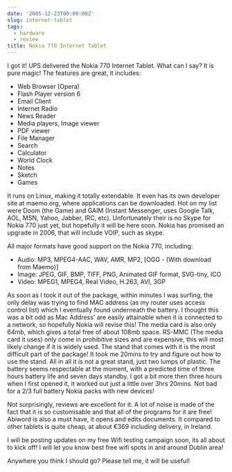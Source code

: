 ```yaml
---
date: '2005-12-23T00:00:00Z'
slug: internet-tablet
tags:
  - hardware
  - review
title: Nokia 770 Internet Tablet
---
```


I got it! UPS delivered the Nokia 770 Internet Tablet. What can I say? It is
pure magic! The features are great, it includes:

- Web Browser (Opera)
- Flash Player version 6
- Email Client
- Internet Radio
- News Reader
- Media players, Image viewer
- PDF viewer
- File Manager
- Search
- Calculator
- World Clock
- Notes
- Sketch
- Games

It runs on Linux, making it totally extendable. It even has its own developer
site at maemo.org, where applications can be downloaded. Hot on my list were
Doom (the Game) and GAIM (Instant Messenger, uses Google Talk, AOL, MSN, Yahoo,
Jabber, IRC, etc). Unfortunately their is no Skype for Nokia 770 just yet, but
hopefully it will be here soon. Nokia has promised an upgrade in 2006, that will
include VOIP, such as skype.

All major formats have good support on the Nokia 770, including:

- Audio: MP3, MPEG4-AAC, WAV, AMR, MP2, [OGG - (With download from Maemo)]
- Image: JPEG, GIF, BMP, TIFF, PNG, Animated GIF format, SVG-tiny, ICO
- Video: MPEG1, MPEG4, Real Video, H.263, AVI, 3GP

As soon as I took it out of the package, within minutes I was surfing, the only
delay was trying to find MAC address (as my router uses access control list)
which I eventually found underneath the battery. I thought this was a bit odd as
Mac Address' are easily attainable when it is connected to a network, so
hopefully Nokia will revise this! The media card is also only 64mb, which gives
a total free of about 108mb space. RS-MMC (The media card it uses) only come in
prohibitive sizes and are expensive, this will most likely change if it is
widely used. The stand that comes with it is the most difficult part of the
package! It took me 20mins to try and figure out how to use the stand. All in
all it is not a great stand, just two lumps of plastic. The battery seems
respectable at the moment, with a predicted time of three hours battery life and
seven days standby. I got a bit more then three hours when I first opened it, it
worked out just a little over 3hrs 20mins. Not bad for a 2/3 full battery Nokia
packs with new devices!

Not surprisingly, reviews are excellent for it. A lot of noise is made of the
fact that it is so customisable and that all of the programs for it are free!
Abiword is also a must have, it opens and edits documents. It compared to other
tablets is quite cheap, at about €369 including delivery, in Ireland.

I will be posting updates on my free Wifi testing campaign soon, its all about
to kick off! I will let you know best free wifi spots in and around Dublin area!

Anywhere you think I should go? Please tell me, it will be useful!
